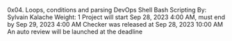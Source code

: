0x04. Loops, conditions and parsing
DevOps
Shell
Bash
Scripting
 By: Sylvain Kalache
 Weight: 1
 Project will start Sep 28, 2023 4:00 AM, must end by Sep 29, 2023 4:00 AM
 Checker was released at Sep 28, 2023 10:00 AM
 An auto review will be launched at the deadline
